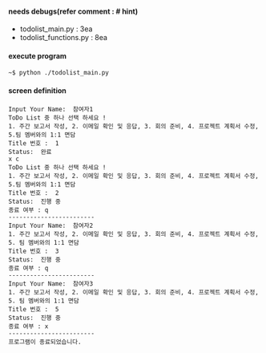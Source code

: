 #### needs debugs(refer comment : # hint)
- todolist_main.py : 3ea
- todolist_functions.py : 8ea
#### execute program
```
~$ python ./todolist_main.py
```
#### screen definition
```
Input Your Name:  참여자1
ToDo List 중 하나 선택 하세요 !
1. 주간 보고서 작성, 2. 이메일 확인 및 응답, 3. 회의 준비, 4. 프로젝트 계획서 수정, 5.팀 멤버와의 1:1 면담
Title 번호 :  1
Status:  완료
x c
ToDo List 중 하나 선택 하세요 !
1. 주간 보고서 작성, 2. 이메일 확인 및 응답, 3. 회의 준비, 4. 프로젝트 계획서 수정, 5.팀 멤버와의 1:1 면담
Title 번호 :  2
Status:  진행 중
종료 여부 : q
------------------------
Input Your Name:  참여자2
1. 주간 보고서 작성, 2. 이메일 확인 및 응답, 3. 회의 준비, 4. 프로젝트 계획서 수정, 5. 팀 멤버와의 1:1 면담
Title 번호 :  3
Status:  진행 중
종료 여부 : q
------------------------
Input Your Name:  참여자3
1. 주간 보고서 작성, 2. 이메일 확인 및 응답, 3. 회의 준비, 4. 프로젝트 계획서 수정, 5. 팀 멤버와의 1:1 면담
Title 번호 :  5
Status:  진행 중
종료 여부 : x
------------------------
프로그램이 종료되었습니다.
```